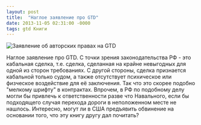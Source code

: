 ```yaml
---
layout: post
title:  "Наглое заявление про GTD"
date: 2013-11-05 02:31:00 -0000
tags: gtd Книги
---
```


![Заявление об авторских правах на GTD](https://res.cloudinary.com/dlqc5rp9l/image/upload/v1595151830/blog/gtd-copyright_djyimv.gif)

Наглое заявление про GTD. С точки зрения законодательства РФ - это кабальная сделка, т.е. сделка, сделанная на крайне невыгодных для одной из сторон требованиях. С другой стороны, сделка признается кабальной только судом, а также отсутствует психическое или физческое воздействие для её заключения. Так что это скорее подобно "мелкому шрифту" в контрактах. Впрочем, в РФ по подобному делу могли бы привлечь к ответственности разве что Навального, если бы подходящего случая перехода дороги в неположенном месте не нашлось. Интересно, могут ли в США предъявить обвинение на основании того, что эту книгу другу дал почитать?

